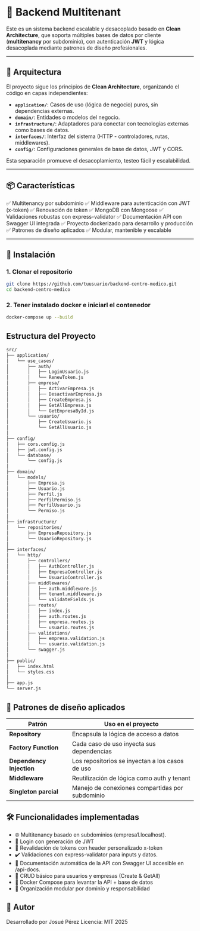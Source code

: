 # 🏥 Backend Multitenant 

Este es un sistema backend escalable y desacoplado basado en **Clean Architecture**, que soporta múltiples bases de datos por cliente (**multitenancy** por subdominio), con autenticación **JWT** y lógica desacoplada mediante patrones de diseño profesionales.

---

## 🧱 Arquitectura

El proyecto sigue los principios de **Clean Architecture**, organizando el código en capas independientes:

- **`application/`**: Casos de uso (lógica de negocio) puros, sin dependencias externas.
- **`domain/`**: Entidades o modelos del negocio.
- **`infrastructure/`**: Adaptadores para conectar con tecnologías externas como bases de datos.
- **`interfaces/`**: Interfaz del sistema (HTTP - controladores, rutas, middlewares).
- **`config/`**: Configuraciones generales de base de datos, JWT y CORS.

Esta separación promueve el desacoplamiento, testeo fácil y escalabilidad.

---

## 📦 Características

✅ Multitenancy por subdominio
✅ Middleware para autenticación con JWT (x-token)
✅ Renovación de token
✅ MongoDB con Mongoose
✅ Validaciones robustas con express-validator
✅ Documentación API con Swagger UI integrada
✅ Proyecto dockerizado para desarrollo y producción
✅ Patrones de diseño aplicados
✅ Modular, mantenible y escalable

---

## 🚀 Instalación

### 1. Clonar el repositorio

```bash
git clone https://github.com/tuusuario/backend-centro-medico.git
cd backend-centro-medico

```
### 2. Tener instalado docker e iniciarl el contenedor

```bash
docker-compose up --build
```

## Estructura del Proyecto

```bash
src/
├── application/
│   └── use_cases/
│       ├── auth/
│       │   ├── LoginUsuario.js
│       │   └── RenewToken.js
│       ├── empresa/
│       │   ├── ActivarEmpresa.js
│       │   ├── DesactivarEmpresa.js
│       │   ├── CreateEmpresa.js
│       │   ├── GetAllEmpresa.js
│       │   └── GetEmpresaById.js
│       └── usuario/
│           ├── CreateUsuario.js
│           └── GetAllUsuario.js
│
├── config/
│   ├── cors.config.js
│   ├── jwt.config.js
│   └── database/
│       └── config.js
│
├── domain/
│   └── models/
│       ├── Empresa.js
│       ├── Usuario.js
│       ├── Perfil.js
│       ├── PerfilPermiso.js
│       ├── PerfilUsuario.js
│       └── Permiso.js
│
├── infrastructure/
│   └── repositories/
│       ├── EmpresaRepository.js
│       └── UsuarioRepository.js
│
├── interfaces/
│   └── http/
│       ├── controllers/
│       │   ├── AuthController.js
│       │   ├── EmpresaController.js
│       │   └── UsuarioController.js
│       ├── middlewares/
│       │   ├── auth.middleware.js
│       │   ├── tenant.middleware.js
│       │   └── validateFields.js
│       ├── routes/
│       │   ├── index.js
│       │   ├── auth.routes.js
│       │   ├── empresa.routes.js
│       │   └── usuario.routes.js
│       ├── validations/
│       │   ├── empresa.validation.js
│       │   └── usuario.validation.js
│       └── swagger.js
│
├── public/
│   ├── index.html
│   └── styles.css
│
├── app.js
└── server.js
```

## 🧠 Patrones de diseño aplicados

| Patrón                   | Uso en el proyecto                              |
| ------------------------ | ----------------------------------------------- |
| **Repository**           | Encapsula la lógica de acceso a datos           |
| **Factory Function**     | Cada caso de uso inyecta sus dependencias       |
| **Dependency Injection** | Los repositorios se inyectan a los casos de uso |
| **Middleware**           | Reutilización de lógica como auth y tenant      |
| **Singleton parcial**    | Manejo de conexiones compartidas por subdominio |



## 🛠 Funcionalidades implementadas

- 🌐 Multitenancy basado en subdominios (empresa1.localhost).
- 🔐 Login con generación de JWT
- 🔁 Revalidación de tokens con header personalizado x-token
- ✔️ Validaciones con express-validator para inputs y datos.
- 📄 Documentación automática de la API con Swagger UI accesible en /api-docs.
- 👥 CRUD básico para usuarios y empresas (Create & GetAll)
- 🐳 Docker Compose para levantar la API + base de datos
- 🧱 Organización modular por dominio y responsabilidad


## 🧾 Autor

Desarrollado por Josué Pérez
Licencia: MIT
2025